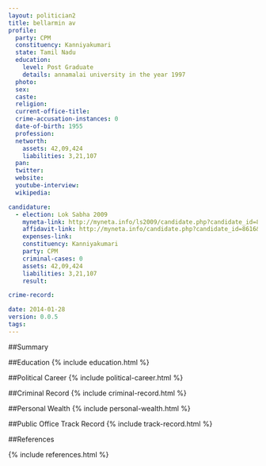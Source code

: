 ```yaml
---
layout: politician2
title: bellarmin av
profile: 
  party: CPM
  constituency: Kanniyakumari
  state: Tamil Nadu
  education: 
    level: Post Graduate
    details: annamalai university in the year 1997
  photo: 
  sex: 
  caste: 
  religion: 
  current-office-title: 
  crime-accusation-instances: 0
  date-of-birth: 1955
  profession: 
  networth: 
    assets: 42,09,424
    liabilities: 3,21,107
  pan: 
  twitter: 
  website: 
  youtube-interview: 
  wikipedia: 

candidature: 
  - election: Lok Sabha 2009
    myneta-link: http://myneta.info/ls2009/candidate.php?candidate_id=8616
    affidavit-link: http://myneta.info/candidate.php?candidate_id=8616&scan=original
    expenses-link: 
    constituency: Kanniyakumari 
    party: CPM
    criminal-cases: 0
    assets: 42,09,424
    liabilities: 3,21,107
    result:  

crime-record: 

date: 2014-01-28
version: 0.0.5
tags: 
---
```

##Summary


##Education
{% include education.html %}


##Political Career
{% include political-career.html %}


##Criminal Record
{% include criminal-record.html %}


##Personal Wealth
{% include personal-wealth.html %}


##Public Office Track Record
{% include track-record.html %}


##References


{% include references.html %}